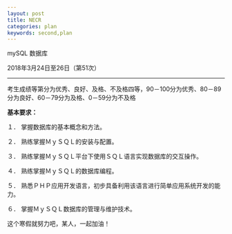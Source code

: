 ```yaml
---
layout: post
title: NECR
categories: plan
keywords: second,plan
---
```


mySQL 数据库

2018年3月24日至26日（第51次）

----------

考生成绩等第分为优秀、良好、及格、不及格四等，90－100分为优秀、80－89分为良好、60－79分为及格、0－59分为不及格

**基本要求：**

１． 掌握数据库的基本概念和方法。

２． 熟练掌握ＭｙＳＱＬ的安装与配置。 

３． 熟练掌握ＭｙＳＱＬ平台下使用ＳＱＬ语言实现数据库的交互操作。

４． 熟练掌握ＭｙＳＱＬ的数据库编程。

５． 熟悉ＰＨＰ应用开发语言，初步具备利用该语言进行简单应用系统开发的能力。 

６． 掌握ＭｙＳＱＬ数据库的管理与维护技术。

这个寒假就努力吧，某人，一起加油！

